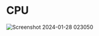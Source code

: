 # CPU
![Screenshot 2024-01-28 023050](https://github.com/k-46/nand2Tetris-part-1/assets/139456269/c59a6175-778f-41dc-9654-a8853029650a)
